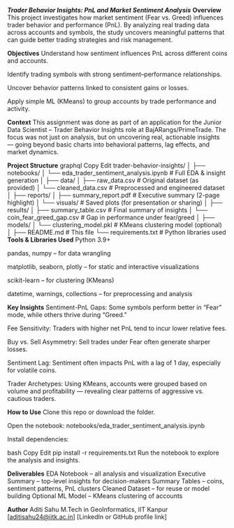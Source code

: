***Trader Behavior Insights: PnL and Market Sentiment Analysis***
**Overview**
This project investigates how market sentiment (Fear vs. Greed) influences trader behavior and performance (PnL). By analyzing real trading data across accounts and symbols, the study uncovers meaningful patterns that can guide better trading strategies and risk management.

**Objectives**
Understand how sentiment influences PnL across different coins and accounts.

Identify trading symbols with strong sentiment–performance relationships.

Uncover behavior patterns linked to consistent gains or losses.

Apply simple ML (KMeans) to group accounts by trade performance and activity.

**Context**
This assignment was done as part of an application for the Junior Data Scientist – Trader Behavior Insights role at BajARangs/PrimeTrade. The focus was not just on analysis, but on uncovering real, actionable insights — going beyond basic charts into behavioral patterns, lag effects, and market dynamics.

**Project Structure**
graphql
Copy
Edit
trader-behavior-insights/
│
├── notebooks/
│   └── eda_trader_sentiment_analysis.ipynb     # Full EDA & insight generation
│
├── data/
│   ├── raw_data.csv                            # Original dataset (as provided)
│   └── cleaned_data.csv                        # Preprocessed and engineered dataset
│
├── reports/
│   ├── summary_report.pdf                      # Executive summary (2-page highlight)
│   └── visuals/                                # Saved plots (for presentation or sharing)
│
├── results/
│   ├── summary_table.csv                       # Final summary of insights
│   └── coin_fear_greed_gap.csv                 # Gap in performance under fear/greed
│
├── models/
│   └── clustering_model.pkl                    # KMeans clustering model (optional)
│
├── README.md                                   # This file
└── requirements.txt                            # Python libraries used
**Tools & Libraries Used**
Python 3.9+

pandas, numpy – for data wrangling

matplotlib, seaborn, plotly – for static and interactive visualizations

scikit-learn – for clustering (KMeans)

datetime, warnings, collections – for preprocessing and analysis

**Key Insights**
Sentiment-PnL Gaps: Some symbols perform better in “Fear” mode, while others thrive during “Greed.”

Fee Sensitivity: Traders with higher net PnL tend to incur lower relative fees.

Buy vs. Sell Asymmetry: Sell trades under Fear often generate sharper losses.

Sentiment Lag: Sentiment often impacts PnL with a lag of 1 day, especially for volatile coins.

Trader Archetypes: Using KMeans, accounts were grouped based on volume and profitability — revealing clear patterns of aggressive vs. cautious traders.

**How to Use**
Clone this repo or download the folder.

Open the notebook: notebooks/eda_trader_sentiment_analysis.ipynb

Install dependencies:

bash
Copy
Edit
pip install -r requirements.txt
Run the notebook to explore the analysis and insights.

**Deliverables**
EDA Notebook – all analysis and visualization
Executive Summary – top-level insights for decision-makers
Summary Tables – coins, sentiment patterns, PnL clusters
Cleaned Dataset – for reuse or model building
Optional ML Model – KMeans clustering of accounts

**Author**
Aditi Sahu
M.Tech in GeoInformatics, IIT Kanpur
[aditisahu24@iitk.ac.in]
[LinkedIn or GitHub profile link]

